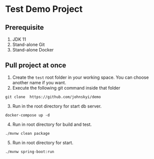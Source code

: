 # Test Demo Project 

## Prerequisite
1. JDK 11
2. Stand-alone Git
3. Stand-alone Docker

## Pull  project at once
1. Create the `test` root folder in your working space. You can choose another name if you want.
2. Execute the following git command inside that folder
```shell
git clone  https://github.com/johnskyi/demo
```
3. Run in the root directory for start db server.
```shell
docker-compose up -d
```
4. Run in root directory for build and test.
```shell
./mvnw clean package
```
5. Run in root directory for start.
```shell
./mvnw spring-boot:run
```

